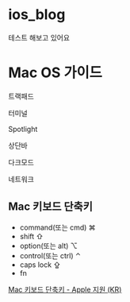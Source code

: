 # ios_blog


테스트 해보고 있어요
# Mac OS 가이드

트랙패드

터미널

Spotlight

상단바

다크모드

네트워크

## **Mac 키보드 단축키**

- command(또는 cmd) ⌘
- shift ⇧
- option(또는 alt) ⌥
- control(또는 ctrl) ⌃
- caps lock ⇪
- fn

[Mac 키보드 단축키 - Apple 지원 (KR)](https://support.apple.com/ko-kr/HT201236)
